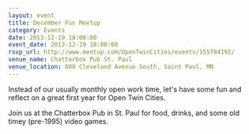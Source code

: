 ```yaml
---
layout: event 
title: December Fun Meetup
category: Events
date: 2013-12-19 18:00:00
event_date: 2013-12-19 18:00:00
rsvp_url: http://www.meetup.com/OpenTwinCities/events/155784192/
venue_name: Chatterbox Pub St. Paul
venue_location: 800 Cleveland Avenue South, Saint Paul, MN 
---
```


Instead of our usually monthly open work time, let's have some fun and reflect
on a great first year for Open Twin Cities.

Join us at the Chatterbox Pub in St. Paul for food, drinks, and some old timey
(pre-1995) video games.
